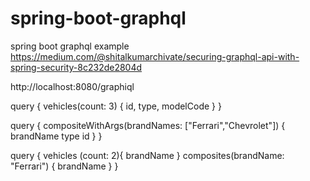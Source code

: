 # spring-boot-graphql
spring boot graphql example
https://medium.com/@shitalkumarchivate/securing-graphql-api-with-spring-security-8c232de2804d

http://localhost:8080/graphiql

query {
vehicles(count: 3)
{
id,
type,
modelCode
}
}

query {
compositeWithArgs(brandNames: ["Ferrari","Chevrolet"]) {
brandName
type
id
}
}

query {
vehicles (count: 2){
brandName
}
composites(brandName: "Ferrari") {
brandName
}
}
